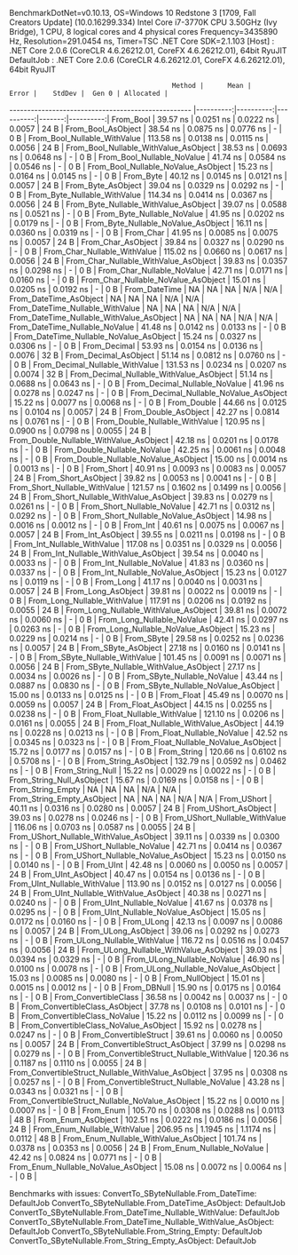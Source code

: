 
BenchmarkDotNet=v0.10.13, OS=Windows 10 Redstone 3 [1709, Fall Creators Update] (10.0.16299.334)
Intel Core i7-3770K CPU 3.50GHz (Ivy Bridge), 1 CPU, 8 logical cores and 4 physical cores
Frequency=3435890 Hz, Resolution=291.0454 ns, Timer=TSC
.NET Core SDK=2.1.103
  [Host]     : .NET Core 2.0.6 (CoreCLR 4.6.26212.01, CoreFX 4.6.26212.01), 64bit RyuJIT
  DefaultJob : .NET Core 2.0.6 (CoreCLR 4.6.26212.01, CoreFX 4.6.26212.01), 64bit RyuJIT


                                             Method |      Mean |     Error |    StdDev |  Gen 0 | Allocated |
--------------------------------------------------- |----------:|----------:|----------:|-------:|----------:|
                                          From_Bool |  39.57 ns | 0.0251 ns | 0.0222 ns | 0.0057 |      24 B |
                                 From_Bool_AsObject |  38.54 ns | 0.0875 ns | 0.0776 ns |      - |       0 B |
                       From_Bool_Nullable_WithValue | 113.58 ns | 0.0138 ns | 0.0115 ns | 0.0056 |      24 B |
              From_Bool_Nullable_WithValue_AsObject |  38.53 ns | 0.0693 ns | 0.0648 ns |      - |       0 B |
                         From_Bool_Nullable_NoValue |  41.74 ns | 0.0584 ns | 0.0546 ns |      - |       0 B |
                From_Bool_Nullable_NoValue_AsObject |  15.23 ns | 0.0164 ns | 0.0145 ns |      - |       0 B |
                                          From_Byte |  40.12 ns | 0.0145 ns | 0.0121 ns | 0.0057 |      24 B |
                                 From_Byte_AsObject |  39.04 ns | 0.0329 ns | 0.0292 ns |      - |       0 B |
                       From_Byte_Nullable_WithValue | 114.34 ns | 0.0414 ns | 0.0367 ns | 0.0056 |      24 B |
              From_Byte_Nullable_WithValue_AsObject |  39.07 ns | 0.0588 ns | 0.0521 ns |      - |       0 B |
                         From_Byte_Nullable_NoValue |  41.95 ns | 0.0202 ns | 0.0179 ns |      - |       0 B |
                From_Byte_Nullable_NoValue_AsObject |  16.11 ns | 0.0360 ns | 0.0319 ns |      - |       0 B |
                                          From_Char |  41.95 ns | 0.0085 ns | 0.0075 ns | 0.0057 |      24 B |
                                 From_Char_AsObject |  39.84 ns | 0.0327 ns | 0.0290 ns |      - |       0 B |
                       From_Char_Nullable_WithValue | 115.02 ns | 0.0660 ns | 0.0617 ns | 0.0056 |      24 B |
              From_Char_Nullable_WithValue_AsObject |  39.83 ns | 0.0357 ns | 0.0298 ns |      - |       0 B |
                         From_Char_Nullable_NoValue |  42.71 ns | 0.0171 ns | 0.0160 ns |      - |       0 B |
                From_Char_Nullable_NoValue_AsObject |  15.01 ns | 0.0205 ns | 0.0192 ns |      - |       0 B |
                                      From_DateTime |        NA |        NA |        NA |    N/A |       N/A |
                             From_DateTime_AsObject |        NA |        NA |        NA |    N/A |       N/A |
                   From_DateTime_Nullable_WithValue |        NA |        NA |        NA |    N/A |       N/A |
          From_DateTime_Nullable_WithValue_AsObject |        NA |        NA |        NA |    N/A |       N/A |
                     From_DateTime_Nullable_NoValue |  41.48 ns | 0.0142 ns | 0.0133 ns |      - |       0 B |
            From_DateTime_Nullable_NoValue_AsObject |  15.24 ns | 0.0327 ns | 0.0306 ns |      - |       0 B |
                                       From_Decimal |  53.93 ns | 0.0154 ns | 0.0136 ns | 0.0076 |      32 B |
                              From_Decimal_AsObject |  51.14 ns | 0.0812 ns | 0.0760 ns |      - |       0 B |
                    From_Decimal_Nullable_WithValue | 131.53 ns | 0.0234 ns | 0.0207 ns | 0.0074 |      32 B |
           From_Decimal_Nullable_WithValue_AsObject |  51.14 ns | 0.0688 ns | 0.0643 ns |      - |       0 B |
                      From_Decimal_Nullable_NoValue |  41.96 ns | 0.0278 ns | 0.0247 ns |      - |       0 B |
             From_Decimal_Nullable_NoValue_AsObject |  15.22 ns | 0.0077 ns | 0.0068 ns |      - |       0 B |
                                        From_Double |  44.66 ns | 0.0125 ns | 0.0104 ns | 0.0057 |      24 B |
                               From_Double_AsObject |  42.27 ns | 0.0814 ns | 0.0761 ns |      - |       0 B |
                     From_Double_Nullable_WithValue | 120.95 ns | 0.0900 ns | 0.0798 ns | 0.0055 |      24 B |
            From_Double_Nullable_WithValue_AsObject |  42.18 ns | 0.0201 ns | 0.0178 ns |      - |       0 B |
                       From_Double_Nullable_NoValue |  42.25 ns | 0.0061 ns | 0.0048 ns |      - |       0 B |
              From_Double_Nullable_NoValue_AsObject |  15.00 ns | 0.0014 ns | 0.0013 ns |      - |       0 B |
                                         From_Short |  40.91 ns | 0.0093 ns | 0.0083 ns | 0.0057 |      24 B |
                                From_Short_AsObject |  39.82 ns | 0.0053 ns | 0.0041 ns |      - |       0 B |
                      From_Short_Nullable_WithValue | 121.57 ns | 0.1602 ns | 0.1499 ns | 0.0056 |      24 B |
             From_Short_Nullable_WithValue_AsObject |  39.83 ns | 0.0279 ns | 0.0261 ns |      - |       0 B |
                        From_Short_Nullable_NoValue |  42.71 ns | 0.0312 ns | 0.0292 ns |      - |       0 B |
               From_Short_Nullable_NoValue_AsObject |  14.98 ns | 0.0016 ns | 0.0012 ns |      - |       0 B |
                                           From_Int |  40.61 ns | 0.0075 ns | 0.0067 ns | 0.0057 |      24 B |
                                  From_Int_AsObject |  39.55 ns | 0.0211 ns | 0.0198 ns |      - |       0 B |
                        From_Int_Nullable_WithValue | 117.08 ns | 0.0351 ns | 0.0329 ns | 0.0056 |      24 B |
               From_Int_Nullable_WithValue_AsObject |  39.54 ns | 0.0040 ns | 0.0033 ns |      - |       0 B |
                          From_Int_Nullable_NoValue |  41.83 ns | 0.0360 ns | 0.0337 ns |      - |       0 B |
                 From_Int_Nullable_NoValue_AsObject |  15.23 ns | 0.0127 ns | 0.0119 ns |      - |       0 B |
                                          From_Long |  41.17 ns | 0.0040 ns | 0.0031 ns | 0.0057 |      24 B |
                                 From_Long_AsObject |  39.81 ns | 0.0022 ns | 0.0019 ns |      - |       0 B |
                       From_Long_Nullable_WithValue | 117.91 ns | 0.0206 ns | 0.0192 ns | 0.0055 |      24 B |
              From_Long_Nullable_WithValue_AsObject |  39.81 ns | 0.0072 ns | 0.0060 ns |      - |       0 B |
                         From_Long_Nullable_NoValue |  42.41 ns | 0.0297 ns | 0.0263 ns |      - |       0 B |
                From_Long_Nullable_NoValue_AsObject |  15.23 ns | 0.0229 ns | 0.0214 ns |      - |       0 B |
                                         From_SByte |  29.58 ns | 0.0252 ns | 0.0236 ns | 0.0057 |      24 B |
                                From_SByte_AsObject |  27.18 ns | 0.0160 ns | 0.0141 ns |      - |       0 B |
                      From_SByte_Nullable_WithValue | 101.45 ns | 0.0091 ns | 0.0071 ns | 0.0056 |      24 B |
             From_SByte_Nullable_WithValue_AsObject |  27.17 ns | 0.0034 ns | 0.0026 ns |      - |       0 B |
                        From_SByte_Nullable_NoValue |  43.44 ns | 0.0887 ns | 0.0830 ns |      - |       0 B |
               From_SByte_Nullable_NoValue_AsObject |  15.00 ns | 0.0133 ns | 0.0125 ns |      - |       0 B |
                                         From_Float |  45.49 ns | 0.0070 ns | 0.0059 ns | 0.0057 |      24 B |
                                From_Float_AsObject |  44.15 ns | 0.0255 ns | 0.0238 ns |      - |       0 B |
                      From_Float_Nullable_WithValue | 121.10 ns | 0.0206 ns | 0.0161 ns | 0.0055 |      24 B |
             From_Float_Nullable_WithValue_AsObject |  44.19 ns | 0.0228 ns | 0.0213 ns |      - |       0 B |
                        From_Float_Nullable_NoValue |  42.52 ns | 0.0345 ns | 0.0323 ns |      - |       0 B |
               From_Float_Nullable_NoValue_AsObject |  15.72 ns | 0.0177 ns | 0.0157 ns |      - |       0 B |
                                        From_String | 120.66 ns | 0.6102 ns | 0.5708 ns |      - |       0 B |
                               From_String_AsObject | 132.79 ns | 0.0592 ns | 0.0462 ns |      - |       0 B |
                                   From_String_Null |  15.22 ns | 0.0029 ns | 0.0022 ns |      - |       0 B |
                          From_String_Null_AsObject |  15.67 ns | 0.0169 ns | 0.0158 ns |      - |       0 B |
                                  From_String_Empty |        NA |        NA |        NA |    N/A |       N/A |
                         From_String_Empty_AsObject |        NA |        NA |        NA |    N/A |       N/A |
                                        From_UShort |  40.11 ns | 0.0316 ns | 0.0280 ns | 0.0057 |      24 B |
                               From_UShort_AsObject |  39.03 ns | 0.0278 ns | 0.0246 ns |      - |       0 B |
                     From_UShort_Nullable_WithValue | 116.06 ns | 0.0703 ns | 0.0587 ns | 0.0055 |      24 B |
            From_UShort_Nullable_WithValue_AsObject |  39.11 ns | 0.0339 ns | 0.0300 ns |      - |       0 B |
                       From_UShort_Nullable_NoValue |  42.71 ns | 0.0414 ns | 0.0367 ns |      - |       0 B |
              From_UShort_Nullable_NoValue_AsObject |  15.23 ns | 0.0150 ns | 0.0140 ns |      - |       0 B |
                                          From_UInt |  42.48 ns | 0.0060 ns | 0.0050 ns | 0.0057 |      24 B |
                                 From_UInt_AsObject |  40.47 ns | 0.0154 ns | 0.0136 ns |      - |       0 B |
                       From_UInt_Nullable_WithValue | 113.90 ns | 0.0152 ns | 0.0127 ns | 0.0056 |      24 B |
              From_UInt_Nullable_WithValue_AsObject |  40.38 ns | 0.0271 ns | 0.0240 ns |      - |       0 B |
                         From_UInt_Nullable_NoValue |  41.67 ns | 0.0378 ns | 0.0295 ns |      - |       0 B |
                From_UInt_Nullable_NoValue_AsObject |  15.05 ns | 0.0172 ns | 0.0160 ns |      - |       0 B |
                                         From_ULong |  42.13 ns | 0.0097 ns | 0.0086 ns | 0.0057 |      24 B |
                                From_ULong_AsObject |  39.06 ns | 0.0292 ns | 0.0273 ns |      - |       0 B |
                      From_ULong_Nullable_WithValue | 116.72 ns | 0.0516 ns | 0.0457 ns | 0.0056 |      24 B |
             From_ULong_Nullable_WithValue_AsObject |  39.03 ns | 0.0394 ns | 0.0329 ns |      - |       0 B |
                        From_ULong_Nullable_NoValue |  46.90 ns | 0.0100 ns | 0.0078 ns |      - |       0 B |
               From_ULong_Nullable_NoValue_AsObject |  15.03 ns | 0.0085 ns | 0.0080 ns |      - |       0 B |
                                    From_NullObject |  15.01 ns | 0.0015 ns | 0.0012 ns |      - |       0 B |
                                        From_DBNull |  15.90 ns | 0.0175 ns | 0.0164 ns |      - |       0 B |
                              From_ConvertibleClass |  36.58 ns | 0.0042 ns | 0.0037 ns |      - |       0 B |
                     From_ConvertibleClass_AsObject |  37.78 ns | 0.0108 ns | 0.0101 ns |      - |       0 B |
                      From_ConvertibleClass_NoValue |  15.22 ns | 0.0112 ns | 0.0099 ns |      - |       0 B |
             From_ConvertibleClass_NoValue_AsObject |  15.92 ns | 0.0278 ns | 0.0247 ns |      - |       0 B |
                             From_ConvertibleStruct |  39.61 ns | 0.0060 ns | 0.0050 ns | 0.0057 |      24 B |
                    From_ConvertibleStruct_AsObject |  37.99 ns | 0.0298 ns | 0.0279 ns |      - |       0 B |
          From_ConvertibleStruct_Nullable_WithValue | 120.36 ns | 0.1187 ns | 0.1110 ns | 0.0055 |      24 B |
 From_ConvertibleStruct_Nullable_WithValue_AsObject |  37.95 ns | 0.0308 ns | 0.0257 ns |      - |       0 B |
            From_ConvertibleStruct_Nullable_NoValue |  43.28 ns | 0.0343 ns | 0.0321 ns |      - |       0 B |
   From_ConvertibleStruct_Nullable_NoValue_AsObject |  15.22 ns | 0.0010 ns | 0.0007 ns |      - |       0 B |
                                          From_Enum | 105.70 ns | 0.0308 ns | 0.0288 ns | 0.0113 |      48 B |
                                 From_Enum_AsObject | 102.51 ns | 0.0222 ns | 0.0186 ns | 0.0056 |      24 B |
                       From_Enum_Nullable_WithValue | 206.95 ns | 1.1945 ns | 1.1174 ns | 0.0112 |      48 B |
              From_Enum_Nullable_WithValue_AsObject | 101.74 ns | 0.0378 ns | 0.0353 ns | 0.0056 |      24 B |
                         From_Enum_Nullable_NoValue |  42.42 ns | 0.0824 ns | 0.0771 ns |      - |       0 B |
                From_Enum_Nullable_NoValue_AsObject |  15.08 ns | 0.0072 ns | 0.0064 ns |      - |       0 B |

Benchmarks with issues:
  ConvertTo_SByteNullable.From_DateTime: DefaultJob
  ConvertTo_SByteNullable.From_DateTime_AsObject: DefaultJob
  ConvertTo_SByteNullable.From_DateTime_Nullable_WithValue: DefaultJob
  ConvertTo_SByteNullable.From_DateTime_Nullable_WithValue_AsObject: DefaultJob
  ConvertTo_SByteNullable.From_String_Empty: DefaultJob
  ConvertTo_SByteNullable.From_String_Empty_AsObject: DefaultJob
